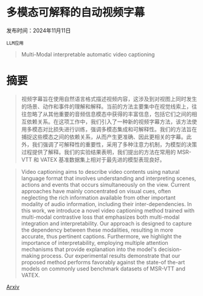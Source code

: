 # 多模态可解释的自动视频字幕

发布时间：2024年11月11日

`LLM应用`

> Multi-Modal interpretable automatic video captioning

# 摘要

> 视频字幕旨在使用自然语言格式描述视频内容，这涉及到对视图上同时发生的场景、动作和事件的理解和解释。当前的方法主要集中在视觉线索上，往往忽略了从其他重要的音频信息模态中获得的丰富信息，包括它们之间的相互依赖关系。在这项工作中，我们引入了一种新的视频字幕方法，该方法使用多模态对比损失进行训练，强调多模态集成和可解释性。我们的方法旨在捕捉这些模态之间的依赖关系，从而产生更准确、因此更相关的字幕。此外，我们强调了可解释性的重要性，采用了多种注意力机制，为模型的决策过程提供了解释。我们的实验结果表明，我们提出的方法在常用的 MSR-VTT 和 VATEX 基准数据集上相对于最先进的模型表现良好。

> Video captioning aims to describe video contents using natural language format that involves understanding and interpreting scenes, actions and events that occurs simultaneously on the view. Current approaches have mainly concentrated on visual cues, often neglecting the rich information available from other important modality of audio information, including their inter-dependencies. In this work, we introduce a novel video captioning method trained with multi-modal contrastive loss that emphasizes both multi-modal integration and interpretability. Our approach is designed to capture the dependency between these modalities, resulting in more accurate, thus pertinent captions. Furthermore, we highlight the importance of interpretability, employing multiple attention mechanisms that provide explanation into the model's decision-making process. Our experimental results demonstrate that our proposed method performs favorably against the state-of the-art models on commonly used benchmark datasets of MSR-VTT and VATEX.

[Arxiv](https://arxiv.org/abs/2411.06872)